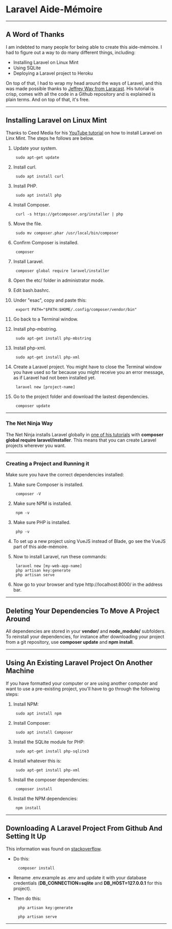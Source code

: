 # Laravel Aide-Mémoire

---

## A Word of Thanks

I am indebted to many people for being able to create this aide-mémoire. I had to figure out a way to do many different things, including:

- Installing Laravel on Linux Mint
- Using SQLite
- Deploying a Laravel project to Heroku

On top of that, I had to wrap my head around the ways of Laravel, and this was made possible thanks to [Jeffrey Way from Laracast](https://laracasts.com/series/laravel-8-from-scratch). His tutorial is crisp, comes with all the code in a Github repository and is explained is plain terms. And on top of that, it's free.

---

## Installing Laravel on Linux Mint

Thanks to Ceed Media for his [YouTube tutorial](https://www.youtube.com/watch?v=cVecpIbonnU) on how to install Laravel on Linx Mint. The steps he follows are below.

1. Update your system.

        sudo apt-get update

1. Install curl.

        sudo apt install curl

1. Install PHP.

        sudo apt install php

1. Install Composer.

        curl -s https://getcomposer.org/installer | php

1. Move the file.

        sudo mv composer.phar /usr/local/bin/composer

1. Confirm Composer is installed.

        composer

1. Install Laravel.

        composer global require laravel/installer

1. Open the etc/ folder in administrator mode.

1. Edit bash.bashrc.

1. Under "esac", copy and paste this:

        export PATH="$PATH:$HOME/.config/composer/vendor/bin"

1. Go back to a Terminal window.

1. Install php-mbstring.

        sudo apt-get install php-mbstring

1. Install php-xml.

        sudo apt-get install php-xml

1. Create a Laravel project. You might have to close the Terminal window you have used so far because you might receive you an error message, as if Laravel had not been installed yet.

        laravel new [project-name]

1. Go to the project folder and download the lastest dependencies.

        composer update

---

### The Net Ninja Way

The Net Ninja installs Laravel globally in [one of his tutorials](https://www.youtube.com/watch?v=E74_WZpjeKA) with **composer global require laravel/installer**. This means that you can create Laravel projects wherever you want.

---

### Creating a Project and Running it

Make sure you have the correct dependencies installed:

1. Make sure Composer is installed.

        composer -V

1. Make sure NPM is installed.

        npm -v

1. Make sure PHP is installed.

        php -v

1. To set up a new project using VueJS instead of Blade, go see the VueJS part of this aide-mémoire.
1. Now to install Laravel, run these commands:

        laravel new [my-web-app-name]
        php artisan key:generate
        php artisan serve

1. Now go to your browser and type http://localhost:8000/ in the address bar.

---

## Deleting Your Dependencies To Move A Project Around

All dependencies are stored in your **vendor/** and **node_module/** subfolders. To reinstall your dependencies, for instance after downloading your project from a git repository, use **composer update** and **npm install**.

---

## Using An Existing Laravel Project On Another Machine

If you have formatted your computer or are using another computer and want to use a pre-existing project, you'll have to go through the following steps:

1. Install NPM:

        sudo apt install npm

2. Install Composer:

        sudo apt install Composer

3. Install the SQLite module for PHP:

        sudo apt-get install php-sqlite3

4. Install whatever this is:

        sudo apt-get install php-xml

5. Install the composer dependencies:

        composer install

6. Install the NPM dependencies:

        npm install

---

## Downloading A Laravel Project From Github And Setting It Up

This information was found on [stackoverflow](http://stackoverflow.com/questions/48116952/ddg#48117041).

- Do this:

        composer install

- Rename .env.example as .env and update it with your database credentials (**DB_CONNECTION=sqlite**
and **DB_HOST=127.0.0.1** for this project).

- Then do this:


        php artisan key:generate

        php artisan serve 

---

